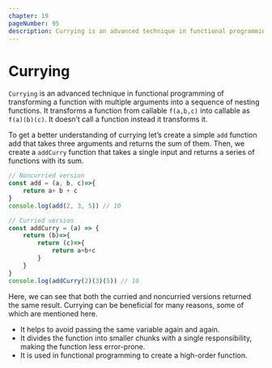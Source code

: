 ```yaml
---
chapter: 19
pageNumber: 95
description: Currying is an advanced technique in functional programming of transforming a function with multiple arguments into a sequence of nesting functions. It transforms a function from callable  f(a,b,c) into callable as f(a)(b)(c). It doesn’t call a function instead it transforms it.
---
```

# Currying

`Currying` is an advanced technique in functional programming of transforming a function with multiple arguments into a sequence of nesting functions. It transforms a function from callable  `f(a,b,c)` into callable as `f(a)(b)(c)`. It doesn’t call a function instead it transforms it.

To get a better understanding of currying let’s create a simple `add` function add that takes three arguments and returns the sum of them. Then, we create a `addCurry` function that takes a single input and returns a series of functions with its sum.

```javascript
// Noncurried version
const add = (a, b, c)=>{
    return a+ b + c
}
console.log(add(2, 3, 5)) // 10

// Curried version
const addCurry = (a) => {
    return (b)=>{
        return (c)=>{
            return a+b+c
        }
    }
}
console.log(addCurry(2)(3)(5)) // 10
```

Here, we can see that both the curried and noncurried versions returned the same result. Currying can be beneficial for many reasons, some of which are mentioned here.

* It helps to avoid passing the same variable again and again.
* It divides the function into smaller chunks with a single responsibility, making the function less error-prone.
* It is used in functional programming to create a high-order function.
